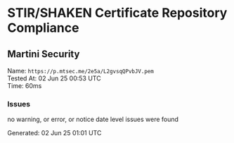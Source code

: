 # STIR/SHAKEN Certificate Repository Compliance

## Martini Security

Name: `https://p.mtsec.me/2e5a/L2gvsqQPvbJV.pem`\
Tested At: 02 Jun 25 00:53 UTC\
Time: 60ms

### Issues

no warning, or error, or notice date level issues were found

Generated: 02 Jun 25 01:01 UTC